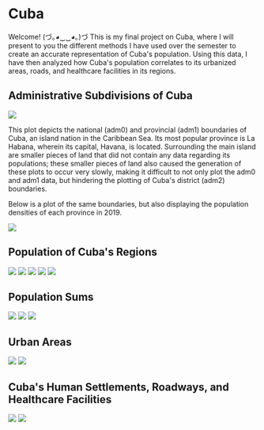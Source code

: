 # Cuba

Welcome! (づ｡◕‿‿◕｡)づ 
This is my final project on Cuba, where I will present to you the different methods I have used over the semester to create an accurate representation of Cuba's population. Using this data, I have then analyzed how Cuba's population correlates to its urbanized areas, roads, and healthcare facilities in its regions.

## Administrative Subdivisions of Cuba

![](adms.png)

This plot depicts the national (adm0) and provincial (adm1) boundaries of Cuba, an island nation in the Caribbean Sea. Its most popular province is La Habana, wherein its capital, Havana, is located. Surrounding the main island are smaller pieces of land that did not contain any data regarding its populations; these smaller pieces of land also caused the generation of these plots to occur very slowly, making it difficult to not only plot the adm0 and adm1 data, but hindering the plotting of Cuba's district (adm2) boundaries.

Below is a plot of the same boundaries, but also displaying the population densities of each province in 2019.

![](cuba.png)

## Population of Cuba's Regions

![](cubaproject.png)
![](histograms.png)
![](cuba_reg_model.png)
![](statistics.png)
![](havana_diff.png)

## Population Sums

![](cub_pop_sums.png)
![](cub_diff_sums.png)
![](cuba_sums_3D.png)

## Urban Areas

![](cub_pop15.png)
![](urbanarea.png)

## Cuba's Human Settlements, Roadways, and Healthcare Facilities

![](healthcare_cuba.png)
![](final3Dplot.png)
